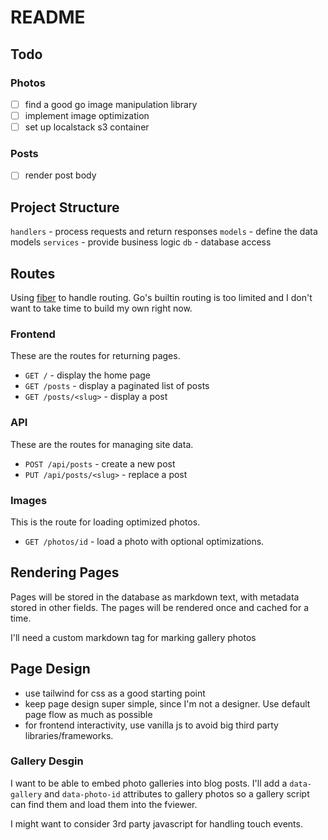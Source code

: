 # README

## Todo
### Photos
- [ ] find a good go image manipulation library
- [ ] implement image optimization
- [ ] set up localstack s3 container

### Posts
- [ ] render post body

## Project Structure

`handlers` - process requests and return responses
`models` - define the data models
`services` - provide business logic
`db` - database access

## Routes

Using [fiber](https://docs.gofiber.io/) to handle routing. Go's builtin routing is too limited and I don't want to take time to build my own right now.

### Frontend

These are the routes for returning pages.

- `GET /` - display the home page
- `GET /posts` - display a paginated list of posts
- `GET /posts/<slug>` - display a post

### API

These are the routes for managing site data.

- `POST /api/posts` - create a new post
- `PUT /api/posts/<slug>` - replace a post

### Images

This is the route for loading optimized photos.

- `GET /photos/id` - load a photo with optional optimizations.

## Rendering Pages

Pages will be stored in the database as markdown text, with metadata stored in other fields. The pages will be rendered once and cached for a time.

I'll need a custom markdown tag for marking gallery photos

## Page Design

- use tailwind for css as a good starting point
- keep page design super simple, since I'm not a designer. Use default page flow as much as possible
- for frontend interactivity, use vanilla js to avoid big third party libraries/frameworks.

### Gallery Desgin

I want to be able to embed photo galleries into blog posts. I'll add a `data-gallery` and `data-photo-id` attributes to gallery photos so a gallery script can find them and load them into the fviewer.

I might want to consider 3rd party javascript for handling touch events.
